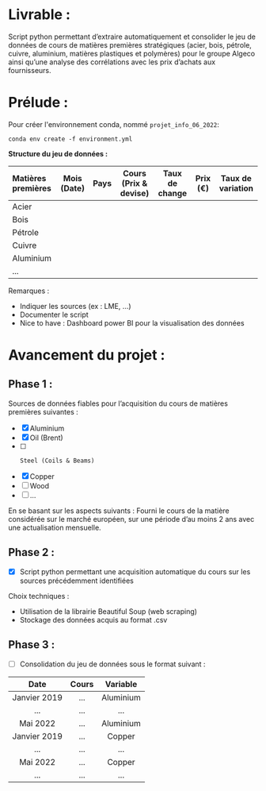 # Livrable : 
Script python permettant d’extraire automatiquement et consolider le jeu de données de cours de matières premières stratégiques (acier, bois, pétrole, cuivre, aluminium, matières plastiques et polymères) pour le groupe Algeco ainsi qu’une analyse des corrélations avec les prix d’achats aux fournisseurs.

# Prélude :

Pour créer l'environnement conda, nommé `projet_info_06_2022`:

    conda env create -f environment.yml

**Structure du jeu de données :**

|Matières premières| Mois (Date)| Pays|Cours (Prix & devise)|Taux de change|Prix (€)|Taux de variation|
| :-------------   | :--------: | :-: | :-----------------: | :----------: | :----: | :-------------: |
| Acier            |            |     |                     |              |        |                 |
| Bois             |            |     |                     |              |        |                 |
| Pétrole          |            |     |                     |              |        |                 |
| Cuivre           |            |     |                     |              |        |                 |
| Aluminium        |            |     |                     |              |        |                 |
| ...              |            |     |                     |              |        |                 |

Remarques : 
-	Indiquer les sources (ex : LME, …)
-	Documenter le script 
-	Nice to have : Dashboard power BI pour la visualisation des données

# Avancement du projet :
## Phase 1 :
Sources de données fiables pour l’acquisition du cours de matières premières suivantes :
-	[x]	Aluminium
-	[x]	Oil (Brent)
-	[ ] 	Steel (Coils & Beams)
-	[x]	Copper
-	[ ]	Wood
-	[ ] … 

En se basant sur les aspects suivants : 
Fourni le cours de la matière considérée sur le marché européen, sur une période d’au moins 2 ans avec une actualisation mensuelle.

## Phase 2 :
- [x] Script python permettant une acquisition automatique du cours sur les sources précédemment identifiées 

Choix techniques :
-	Utilisation de la librairie Beautiful Soup (web scraping)
-	Stockage des données acquis au format .csv

## Phase 3 : 
- [ ] Consolidation du jeu de données sous le format suivant :

| Date     | Cours    | Variable        |
| :-------------: | :-------------: | :--------:    |
| Janvier 2019       |        ...     |      Aluminium         |
| ...      |        ...     |     ...        |
| Mai 2022       |        ...     |      Aluminium         |
| Janvier 2019       |        ...     |      Copper         |
| ...      |        ...     |     ...        |
| Mai 2022       |        ...     |      Copper         |
| ...      |        ...     |     ...        |

